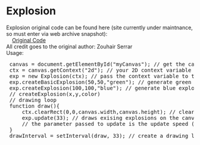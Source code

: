 # Explosion

Explosion original code can be found here (site currently under maintnance, so must enter via web archive snapshot):<br />    <a href="https://web.archive.org/web/20160423093009/http://www.gameplaypassion.com/blog/explosion-effect-html5-canvas/">Original Code</a><br />
All credit goes to the original author: 
Zouhair Serrar
 <br />
 Usage:
 <br />
 <pre>
 canvas = document.getElementById("myCanvas"); // get the canvas from html &lt;canvas id="myCanvas"&gt;&lt;/canvas&gt;
 ctx = canvas.getContext("2d"); // your 2D context variable
 exp = new Explosion(ctx); // pass the context variable to the Explosion constructor
 exp.createBasicExplosion(50,50,"green"); // generate green basic explosion at coordinates (50,50) (only on prot/proto.js files
 exp.createExplosion(100,100,"blue"); // generate blue explosion at coordinates (100,100)
 // createExplosion(x,y,color)
 // drawing loop
 function draw(){
     ctx.clearRect(0,0,canvas.width,canvas.height); // clear the canvas
     exp.update(33); // draws exising explosions on the canvas
     // the parameter passed to update is the update speed (lower = slower; higher = faster)
 }
 drawInterval = setInterval(draw, 33); // create a drawing loop that is called every 33 milliseconds
 </pre>
